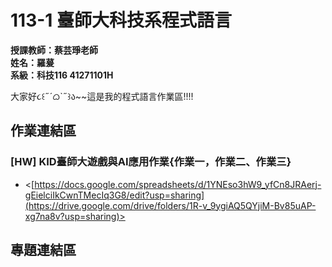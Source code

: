 # 113-1 臺師大科技系程式語言   
__授課教師：蔡芸琤老師__    
__姓名：羅萲__    
__系級：科技116 41271101H__

大家好૮꒰˶´ᜊ`˶꒱ა~~這是我的程式語言作業區!!!!

## 作業連結區
### [HW] KID臺師大遊戲與AI應用作業{作業一，作業二、作業三}
* <[https://docs.google.com/spreadsheets/d/1YNEso3hW9_yfCn8JRAerj-gEielciIkCwnTMecIq3G8/edit?usp=sharing](https://drive.google.com/drive/folders/1R-v_9ygiAQ5QYjiM-Bv85uAP-xg7na8v?usp=sharing)>
## 專題連結區
